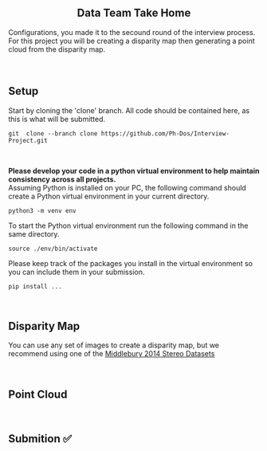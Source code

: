 <p align="center">
  <h2 align="center">Data Team Take Home</h2>
</p>
<p>
Configurations, you made it to the secound round of the interview process. For this project you will be creating a disparity map then generating a point cloud from the disparity map.
<br>
<br>
<br>
</p>

## Setup

Start by cloning the 'clone' branch. All code should be contained here, as this is what will be submitted.

```
git  clone --branch clone https://github.com/Ph-Dos/Interview-Project.git
```

<br>

<p>
<strong>Please develop your code in a python virtual environment to help maintain consistency across all projects.</strong> <br>
Assuming Python is installed on your PC, the following command should create a Python virtual environment in your current directory.
</p>

```
python3 -m venv env
```

To start the Python virtual environment run the following command in the same directory.

```
source ./env/bin/activate
```

Please keep track of the packages you install in the virtual environment so you can include them in your submission.

```
pip install ...
```

<br>

## Disparity Map

You can use any set of images to create a disparity map, but we recommend using one of the [Middlebury 2014 Stereo Datasets](https://vision.middlebury.edu/stereo/data/scenes2014/)

<br>

## Point Cloud 

<br>

## Submition ✅
